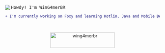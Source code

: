 <img align="left" src="https://cdn.discordapp.com/emojis/853366973751885854.png"></img>
<p align='left'>
  <samp>
    Howdy! I'm WinG4merBR
  </samp>
  <br>
    
```diff
+ I'm currently working on Foxy and learning Kotlin, Java and Mobile Development
```
<br>

<p align="center"><a href="https://ko-fi.com/wing4merbr"> <img align="center" src="https://cdn.ko-fi.com/cdn/kofi3.png?v=3" height="50" width="210" alt="wing4merbr" /></a></p>

</p>

